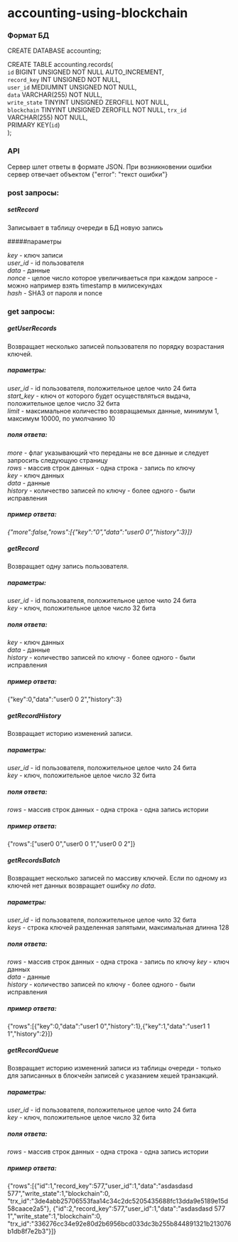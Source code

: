 # accounting-using-blockchain

### Формат БД

CREATE DATABASE accounting;

CREATE TABLE accounting.records(  
	`id` BIGINT UNSIGNED NOT NULL AUTO_INCREMENT,  
	`record_key` INT UNSIGNED NOT NULL,  
	`user_id` MEDIUMINT UNSIGNED NOT NULL,  
	`data` VARCHAR(255) NOT NULL,  
	`write_state` TINYINT UNSIGNED ZEROFILL NOT NULL,  
	`blockchain` TINYINT UNSIGNED ZEROFILL NOT NULL,
	`trx_id` VARCHAR(255) NOT NULL,  
	PRIMARY KEY(`id`)  
);

### API

Сервер шлет ответы в формате JSON. При возникновении ошибки сервер отвечает объектом {"error": "текст ошибки"}



### post запросы:

##### setRecord

Записывает в таблицу очереди в БД новую запись

#####параметры

*key* - ключ записи  
*user_id* - id пользователя  
*data* - данные  
*nonce* - целое число которое увеличиваеться при каждом запросе - можно например взять timestamp в милисекундах  
*hash* - SHA3 от пароля и nonce  


### get запросы:

##### getUserRecords

Возвращает несколько записей пользователя по порядку возрастания ключей.


##### параметры:
*user_id* - id пользователя, положительное целое чило 24 бита  
*start_key* - ключ от которого будет осуществляться выдача, положительное целое число 32 бита  
*limit* - максимальное количество возвращаемых данные, минимум 1, максимум 10000, по умолчанию 10

##### поля ответа:
*more* - флаг указывающий что переданы не все данные и следует запросить следующую страницу  
*rows* - массив строк данных - одна строка - запись по ключу   
*key* - ключ данных  
*data* - данные  
*history* - количество записей по ключу - более одного - были исправления  

##### пример ответа:
*{"more":false,"rows":[{"key":"0","data":"user0 0","history":3}]}*



##### getRecord

Возвращает одну запись пользователя.

##### параметры:
*user_id* - id пользователя, положительное целое чило 24 бита  
*key* - ключ, положительное целое число 32 бита  

##### поля ответа:
*key* - ключ данных  
*data* - данные  
*history* - количество записей по ключу - более одного - были исправления


##### пример ответа:
{"key":0,"data":"user0 0 2","history":3}






##### getRecordHistory

Возвращает историю изменений записи.

##### параметры:
*user_id* - id пользователя, положительное целое чило 24 бита  
*key* - ключ, положительное целое число 32 бита  

##### поля ответа:
*rows* - массив строк данных - одна строка - одна запись истории

##### пример ответа:
{"rows":["user0 0","user0 0 1","user0 0 2"]}






##### getRecordsBatch

Возвращает несколько записей по массиву ключей. Если по одному из ключей нет данных возвращает
ошибку *no data*.

##### параметры:
*user_id* - id пользователя, положительное целое чило 32 бита  
*keys* - строка ключей разделенная запятыми, максимальная длинна 128  


##### поля ответа:
*rows* - массив строк данных - одна строка - запись по ключу
*key* - ключ данных  
*data* - данные  
*history* - количество записей по ключу - более одного - были исправления  


##### пример ответа:
{"rows":[{"key":0,"data":"user1 0","history":1},{"key":1,"data":"user1 1 1","history":2}]}





##### getRecordQueue

Возвращает историю изменений записи из таблицы очереди - только для записанных в блокчейн записей с указанием
хешей транзакций.

##### параметры:
*user_id* - id пользователя, положительное целое чило 24 бита  
*key* - ключ, положительное целое число 32 бита  


##### поля ответа:
*rows* - массив строк данных - одна строка - одна запись истории

##### пример ответа:
{"rows":[{"id":1,"record_key":577,"user_id":1,"data":"asdasdasd 577","write_state":1,"blockchain":0,
"trx_id":"3de4abb25706553faa14c34c2dc5205435688fc13dda9e5189e15d58caace2a5"},
{"id":2,"record_key":577,"user_id":1,"data":"asdasdasd 577 1","write_state":1,"blockchain":0,
"trx_id":"336276cc34e92e80d2b6956bcd033dc3b255b844891321b213076b1db8f7e2b3"}]}
